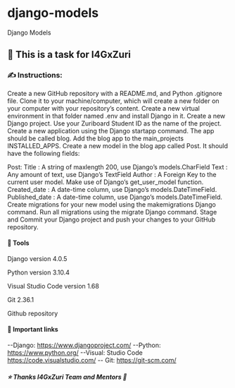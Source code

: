 # django-models
Django Models

## 📝 This is a task for I4GxZuri
### ✍ Instructions:
Create a new GitHub repository with a README.md, and Python .gitignore file.
Clone it to your machine/computer, which will create a new folder on your computer with your repository’s content.
Create a new virtual environment in that folder named .env and install Django in it.
Create a new Django project. Use your Zuriboard Student ID as the name of the project.
Create a new application using the Django startapp command. The app should be called blog.
Add the blog app to the main_projects INSTALLED_APPS.
Create a new model in the blog app called Post. It should have the following fields:

Post: 
Title : A string of maxlength 200, use Django’s models.CharField
Text : Any amount of text, use Django’s TextField
Author : A Foreign Key to the current user model. Make use of Django’s get_user_model function.
Created_date : A date-time column, use Django’s models.DateTimeField. 
Published_date : A date-time column, use Django’s models.DateTimeField. 
Create migrations for your new model using the makemigrations Django command. 
Run all migrations using the migrate Django command.
Stage and Commit your Django project and push your changes to your GitHub repository.

#### 🔧 Tools
Django version 4.0.5

Python version 3.10.4

Visual Studio Code version 1.68

Git  2.36.1

Github repository

#### 📌 Important links
--Django: https://www.djangoproject.com/
--Python: https://www.python.org/
--Visual: Studio Code https://code.visualstudio.com/
-- Git: https://git-scm.com/

##### ⭐ Thanks I4GxZuri Team and Mentors 🏅

